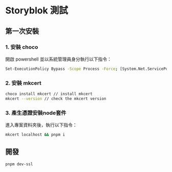 # Storyblok 測試

## 第一次安裝

### 1. 安裝 choco

開啟 powershell 並以系統管理員身分執行以下指令：

```bash
Set-ExecutionPolicy Bypass -Scope Process -Force; [System.Net.ServicePointManager]::SecurityProtocol = [System.Net.ServicePointManager]::SecurityProtocol -bor 3072; iex ((New-Object System.Net.WebClient).DownloadString('https://community.chocolatey.org/install.ps1'))
```

### 2. 安裝 mkcert

```bash
choco install mkcert // install mkcert
mkcert --version // check the mkcert version

```

### 3. 產生憑證安裝node套件

進入專案資料夾後，執行以下指令：

```bash
mkcert localhost && pnpm i
```

## 開發

```bash
pnpm dev-ssl
```